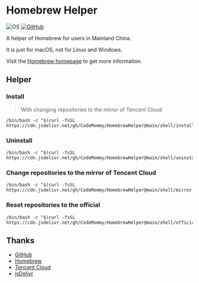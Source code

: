 # Homebrew Helper

![OS](https://img.shields.io/badge/os-macOS-blue)
[![GitHub](https://img.shields.io/github/license/CodeMommy/HomebrewHelper)](LICENSE)

A helper of Homebrew for users in Mainland China.

It is just for macOS, not for Linux and Windows.

Visit the [Homebrew homepage](https://brew.sh) to get more information.

## Helper

### Install

> With changing repositories to the mirror of Tencent Cloud

```shell script
/bin/bash -c "$(curl -fsSL https://cdn.jsdelivr.net/gh/CodeMommy/HomebrewHelper@main/shell/install.sh)"
```

### Uninstall

```shell script
/bin/bash -c "$(curl -fsSL https://cdn.jsdelivr.net/gh/CodeMommy/HomebrewHelper@main/shell/uninstall.sh)"
```

### Change repositories to the mirror of Tencent Cloud

```shell script
/bin/bash -c "$(curl -fsSL https://cdn.jsdelivr.net/gh/CodeMommy/HomebrewHelper@main/shell/mirror.sh)"
```

### Reset repositories to the official

```shell script
/bin/bash -c "$(curl -fsSL https://cdn.jsdelivr.net/gh/CodeMommy/HomebrewHelper@main/shell/official.sh)"
```

## Thanks

* [GitHub](https://github.com)
* [Homebrew](https://brew.sh)
* [Tencent Cloud](https://mirrors.cloud.tencent.com)
* [jsDelivr](https://www.jsdelivr.com)
